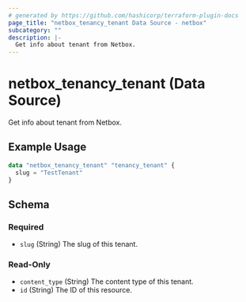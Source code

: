 ```yaml
---
# generated by https://github.com/hashicorp/terraform-plugin-docs
page_title: "netbox_tenancy_tenant Data Source - netbox"
subcategory: ""
description: |-
  Get info about tenant from Netbox.
---
```


# netbox_tenancy_tenant (Data Source)

Get info about tenant from Netbox.

## Example Usage

```terraform
data "netbox_tenancy_tenant" "tenancy_tenant" {
  slug = "TestTenant"
}
```

<!-- schema generated by tfplugindocs -->
## Schema

### Required

- `slug` (String) The slug of this tenant.

### Read-Only

- `content_type` (String) The content type of this tenant.
- `id` (String) The ID of this resource.
